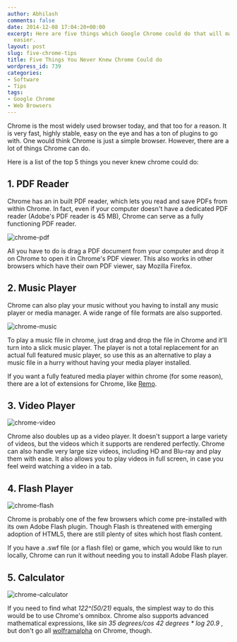 ```yaml
---
author: Abhilash
comments: false
date: 2014-12-08 17:04:20+00:00
excerpt: Here are five things which Google Chrome could do that will make your life
  easier.
layout: post
slug: five-chrome-tips
title: Five Things You Never Knew Chrome Could do
wordpress_id: 739
categories:
- Software
- Tips
tags:
- Google Chrome
- Web Browsers
---
```


Chrome is the most widely used browser today, and that too for a reason. It is very fast, highly stable, easy on the eye and has a ton of plugins to go with. One would think Chrome is just a simple browser. However, there are a lot of things Chrome can do.

Here is a list of the top 5 things you never knew chrome could do:


## 1. PDF Reader


Chrome has an in built PDF reader, which lets you read and save PDFs from within Chrome. In fact, even if your computer doesn't have a dedicated PDF reader (Adobe's PDF reader is 45 MB), Chrome can serve as a fully functioning PDF reader.

![chrome-pdf](https://techcovered.github.io/images/chrome-pdf.png)

All you have to do is drag a PDF document from your computer and drop it on Chrome to open it in Chrome's PDF viewer. This also works in other browsers which have their own PDF viewer, say Mozilla Firefox.


## 2. Music Player


Chrome can also play your music without you having to install any music player or media manager. A wide range of file formats are also supported.

![chrome-music](https://techcovered.github.io/images/chrome-music.png)

To play a music file in chrome, just drag and drop the file in Chrome and it'll turn into a slick music player. The player is not a total replacement for an actual full featured music player, so use this as an alternative to play a music file in a hurry without having your media player installed.

If you want a fully featured media player within chrome (for some reason), there are a lot of extensions for Chrome, like [Remo](https://chrome.google.com/webstore/detail/remo-music-player/ajilpdcmebalpffmjjopcingplogifhb).


## 3. Video Player


![chrome-video](https://techcovered.github.io/images/chrome-video.png)

Chrome also doubles up as a video player. It doesn't support a large variety of videos, but the videos which it supports are rendered perfectly. Chrome can also handle very large size videos, including HD and Blu-ray and play them with ease. It also allows you to play videos in full screen, in case you feel weird watching a video in a tab.


## 4. Flash Player


![chrome-flash](https://techcovered.github.io/images/chrome-flash.png)

Chrome is probably one of the few browsers which come pre-installed with its own Adobe Flash plugin. Though Flash is threatened with emerging adoption of HTML5, there are still plenty of sites which host flash content.

If you have a .swf file (or a flash file) or game, which you would like to run locally, Chrome can run it without needing you to install Adobe Flash player.


## 5. Calculator


![chrome-calculator](https://techcovered.github.io/images/chrome-calculator.png)

If you need to find what _122^(50/21)_ equals, the simplest way to do this would be to use Chrome's omnibox. Chrome also supports advanced mathematical expressions, like _sin 35 degrees/cos 42 degrees * log 20.9_ , but don't go all [wolframalpha](http://www.wolframalpha.com/) on Chrome, though.
